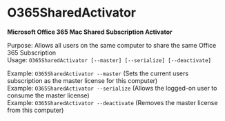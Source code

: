 # O365SharedActivator
<b>Microsoft Office 365 Mac Shared Subscription Activator</b>

Purpose: Allows all users on the same computer to share the same Office 365 Subscription</br>
Usage: `O365SharedActivator [--master] [--serialize] [--deactivate]`</br>

Example: `O365SharedActivator --master`      (Sets the current users subscription as the master license for this computer)</br>
Example: `O365SharedActivator --serialize`   (Allows the logged-on user to consume the master license)</br>
Example: `O365SharedActivator --deactivate`  (Removes the master license from this computer)</br>
